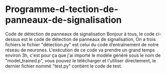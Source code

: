 # Programme-d-tection-de-panneaux-de-signalisation
Code de détection de panneaux de signalisation
Bonjour à tous, le code ci-dessus est le code de détection de panneaux de signalisation, On a trois fichiers le fichier "détection.py" est celui du code 
d’entraînement de notre réseau de neurones. L'exécution de ce code va prendre un grand temps environ 3h, c'est pour ça que j'ai importé le modèle généré 
sous le nom de "model_trained.p", vous pouvez le télécharger et l'utiliser directement, le dernier fichier nommé "test.py" contient le code de test.
